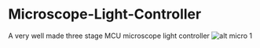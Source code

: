 # Microscope-Light-Controller
A very well made three stage MCU microscope light controller
![alt micro 1](imgs/opt_micro_0.JPG)

